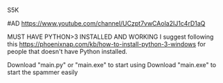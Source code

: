 S5K

#AD
https://www.youtube.com/channel/UCzpt7vwCAola2IJ1c4rD1aQ

MUST HAVE PYTHON>3 INSTALLED AND WORKING
I suggest following this https://phoenixnap.com/kb/how-to-install-python-3-windows
for people that doesn't have Python installed.

Download "main.py" or "main.exe" to start using
Download "main.exe" to start the spammer easily
